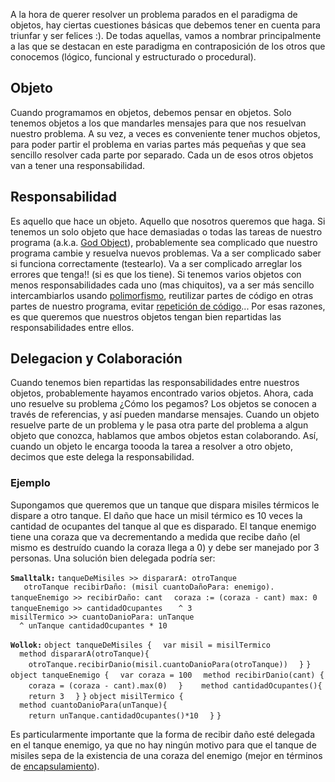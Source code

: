 A la hora de querer resolver un problema parados en el paradigma de objetos, hay ciertas cuestiones básicas que debemos tener en cuenta para triunfar y ser felices :). De todas aquellas, vamos a nombrar principalmente a las que se destacan en este paradigma en contraposición de los otros que conocemos (lógico, funcional y estructurado o procedural).

Objeto
------

Cuando programamos en objetos, debemos pensar en objetos. Solo tenemos objetos a los que mandarles mensajes para que nos resuelvan nuestro problema. A su vez, a veces es conveniente tener muchos objetos, para poder partir el problema en varias partes más pequeñas y que sea sencillo resolver cada parte por separado. Cada un de esos otros objetos van a tener una responsabilidad.

Responsabilidad
---------------

Es aquello que hace un objeto. Aquello que nosotros queremos que haga. Si tenemos un solo objeto que hace demasiadas o todas las tareas de nuestro programa (a.k.a. [God Object](god-object.html)), probablemente sea complicado que nuestro programa cambie y resuelva nuevos problemas. Va a ser complicado saber si funciona correctamente (testearlo). Va a ser complicado arreglar los errores que tenga!! (si es que los tiene). Si tenemos varios objetos con menos responsabilidades cada uno (mas chiquitos), va a ser más sencillo intercambiarlos usando [polimorfismo](polimorfismo.html), reutilizar partes de código en otras partes de nuestro programa, evitar [repetición de código](repeticion-de-codigo.html)... Por esas razones, es que queremos que nuestros objetos tengan bien repartidas las responsabilidades entre ellos.

Delegacion y Colaboración
-------------------------

Cuando tenemos bien repartidas las responsabilidades entre nuestros objetos, probablemente hayamos encontrado varios objetos. Ahora, cada uno resuelve su problema ¿Cómo los pegamos? Los objetos se conocen a través de referencias, y así pueden mandarse mensajes. Cuando un objeto resuelve parte de un problema y le pasa otra parte del problema a algun objeto que conozca, hablamos que ambos objetos estan colaborando. Así, cuando un objeto le encarga toooda la tarea a resolver a otro objeto, decimos que este delega la responsabilidad.

### Ejemplo

Supongamos que queremos que un tanque que dispara misiles térmicos le dispare a otro tanque. El daño que hace un misil térmico es 10 veces la cantidad de ocupantes del tanque al que es disparado. El tanque enemigo tiene una coraza que va decrementando a medida que recibe daño (el mismo es destruído cuando la coraza llega a 0) y debe ser manejado por 3 personas. Una solución bien delegada podría ser:

**`Smalltalk:`**
`tanqueDeMisiles >> dispararA: otroTanque `
`   otroTanque recibirDaño: (misil cuantoDañoPara: enemigo).`
`tanqueEnemigo >> recibirDaño: cant`
`  coraza := (coraza - cant) max: 0`
`tanqueEnemigo >> cantidadOcupantes `
`  ^ 3`
`misilTermico >> cuantoDanioPara: unTanque`
`  ^ unTanque cantidadOcupantes * 10`

**`Wollok:`**
`object tanqueDeMisiles {`
`  var misil = misilTermico`
`  method dispararA(otroTanque){`
`    otroTanque.recibirDanio(misil.cuantoDanioPara(otroTanque))`
`  }`
`}`
`object tanqueEnemigo {`
`  var coraza = 100`
`  method recibirDanio(cant) {`
`    coraza = (coraza - cant).max(0)`
`  }`
` `
`  method cantidadOcupantes(){`
`    return 3`
`  }`
`}`
`object misilTermico {`
`  method cuantoDanioPara(unTanque){`
`    return unTanque.cantidadOcupantes()*10`
`  }`
`}`

Es particularmente importante que la forma de recibir daño esté delegada en el tanque enemigo, ya que no hay ningún motivo para que el tanque de misiles sepa de la existencia de una coraza del enemigo (mejor en términos de [encapsulamiento](encapsulamiento.html)).
